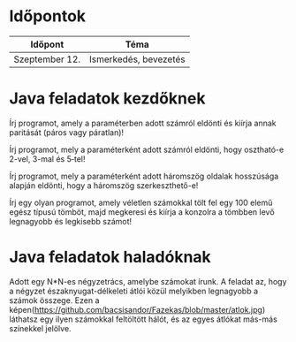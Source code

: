 # Időpontok

Időpont | Téma
------------------- | -------------
Szeptember 12. | Ismerkedés, bevezetés

# Java feladatok kezdőknek

Írj programot, amely a paraméterben adott számról eldönti és kiírja annak paritását (páros vagy páratlan)!

Írj programot, mely a paraméterként adott számról eldönti, hogy osztható-e 2-vel, 3-mal és 5‑tel!

Írj programot, mely a paraméterként adott háromszög oldalak hosszúsága alapján eldönti, hogy a háromszög
szerkeszthető-e!

Írj egy olyan programot, amely véletlen számokkal tölt fel egy 100 elemű egész típusú tömböt, majd megkeresi és kiírja a konzolra a tömbben levő legnagyobb és legkisebb számot!


# Java feladatok haladóknak

Adott egy N*N-es négyzetrács, amelybe számokat írunk. A feladat az, hogy a négyzet északnyugat-délkeleti átlói közül melyikben legnagyobb a számok összege. Ezen a képen(https://github.com/bacsisandor/Fazekas/blob/master/atlok.jpg) láthatsz egy ilyen számokkal feltöltött hálót, és az egyes átlókat más-más színekkel jelölve.
